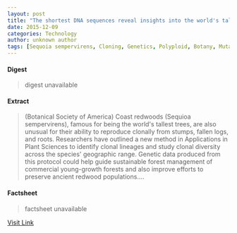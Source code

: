 ```yaml
---
layout: post
title: "The shortest DNA sequences reveal insights into the world's tallest trees"
date: 2015-12-09
categories: Technology
author: unknown author
tags: [Sequoia sempervirens, Cloning, Genetics, Polyploid, Botany, Mutation, Genotype, Microsatellite, Biology, Organisms, Biotechnology, Life sciences]
---
```



#### Digest
>digest unavailable

#### Extract
>(Botanical Society of America) Coast redwoods (Sequioa sempervirens), famous for being the world's tallest trees, are also unusual for their ability to reproduce clonally from stumps, fallen logs, and roots. Researchers have outlined a new method in Applications in Plant Sciences to identify clonal lineages and study clonal diversity across the species' geographic range. Genetic data produced from this protocol could help guide sustainable forest management of commercial young-growth forests and also improve efforts to preserve ancient redwood populations....

#### Factsheet
>factsheet unavailable

[Visit Link](http://www.eurekalert.org/pub_releases/2015-03/bsoa-tsd032715.php)


